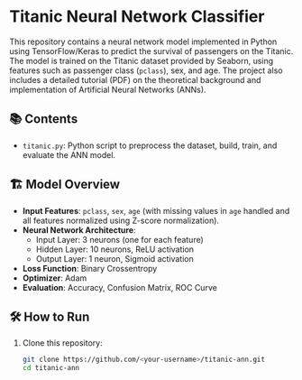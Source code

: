# Titanic Neural Network Classifier

This repository contains a neural network model implemented in Python using TensorFlow/Keras to predict the survival of passengers on the Titanic. The model is trained on the Titanic dataset provided by Seaborn, using features such as passenger class (`pclass`), sex, and age. The project also includes a detailed tutorial (PDF) on the theoretical background and implementation of Artificial Neural Networks (ANNs).

## 📚 Contents
- `titanic.py`: Python script to preprocess the dataset, build, train, and evaluate the ANN model.

## 🏗 Model Overview
- **Input Features**: `pclass`, `sex`, `age` (with missing values in `age` handled and all features normalized using Z-score normalization).
- **Neural Network Architecture**:
  - Input Layer: 3 neurons (one for each feature)
  - Hidden Layer: 10 neurons, ReLU activation
  - Output Layer: 1 neuron, Sigmoid activation
- **Loss Function**: Binary Crossentropy
- **Optimizer**: Adam
- **Evaluation**: Accuracy, Confusion Matrix, ROC Curve

## 🛠 How to Run
1. Clone this repository:
   ```bash
   git clone https://github.com/<your-username>/titanic-ann.git
   cd titanic-ann
